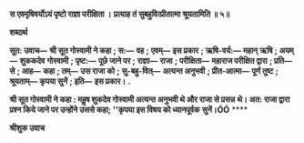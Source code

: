 **स एवमृषिवर्योऽयं पृष्टो राज्ञा परीक्षिता ।** **प्रत्याह तं सुबहुवित्प्रीतात्मा श्रूयतामिति ॥ ५॥** 

**शब्दार्थ** 

**सूत: उवाच—** **श्री सूत गोस्वामी ने कहा** **; स:—** **वह** **; एवम्—** **इस प्रकार** **; ऋषि-वर्य:—** **महान् ऋषि** **; अयम्—** **शुककदेव** **गोस्वामी** **; पृष्ट:—** **पूछे जाने पर** **; राज्ञा—** **राजा** **; परीक्षिता—** **महाराज परीक्षित द्वारा** **; प्रति—** **से** **; आह—** **कहा** **; तम्—** **उस राजा को** **;** **सु-बहु-वित्—** **अत्यन्त अनुभवी** **; प्रीत-आत्मा—** **पूर्ण तुष्ट** **; श्रूयताम्—** **कृपया सुनें** **; इति—** **इस प्रकार।** **.** 

**श्री सूत गोस्वामी ने कहा : महॢष शुकदेव गोस्वामी अत्यन्त अनुभवी थे और राजा से प्रसन्न** **थे। अत: राजा द्वारा प्रश्न किये जाने पर उन्होंने उससे कहा; ''कृपया इस विषय को ध्यानपूर्वक** **सुनें।ÓÓ** **** 

**श्रीशुक उवाच** 